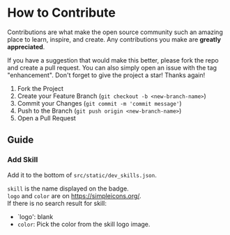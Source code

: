 # How to Contribute

Contributions are what make the open source community such an amazing place to learn, inspire, and create. Any contributions you make are **greatly appreciated**.

If you have a suggestion that would make this better, please fork the repo and create a pull request. You can also simply open an issue with the tag "enhancement".
Don't forget to give the project a star! Thanks again!

1. Fork the Project
2. Create your Feature Branch (`git checkout -b <new-branch-name>`)
3. Commit your Changes (`git commit -m 'commit message'`)
4. Push to the Branch (`git push origin <new-branch-name>`)
5. Open a Pull Request

## Guide
### Add Skill
Add it to the bottom of `src/static/dev_skills.json`.  

`skill` is the name displayed on the badge.  
`logo` and `color` are on https://simpleicons.org/.  
If there is no search result for skill:
- `logo': blank
- `color`: Pick the color from the skill logo image.
